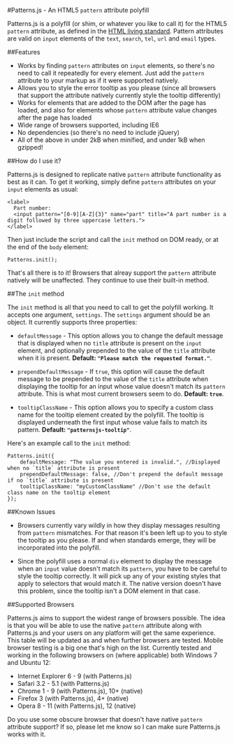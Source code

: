 #Patterns.js - An HTML5 `pattern` attribute polyfill

Patterns.js is a polyfill (or shim, or whatever you like to call it) for the HTML5 `pattern` attribute, as defined in the <a href="http://www.whatwg.org/specs/web-apps/current-work/multipage/common-input-element-attributes.html#attr-input-pattern">HTML living standard</a>. Pattern attributes are valid on `input` elements of the `text`, `search`, `tel`, `url` and `email` types.

##Features

 - Works by finding `pattern` attributes on `input` elements, so there's no need to call it repeatedly for every element. Just add the `pattern` attribute to your markup as if it were supported natively.
 - Allows you to style the error tooltip as you please (since all browsers that support the attribute natively currently style the tooltip differently)
 - Works for elements that are added to the DOM after the page has loaded, and also for elements whose `pattern` attribute value changes after the page has loaded
 - Wide range of browsers supported, including IE6
 - No dependencies (so there's no need to include jQuery)
 - All of the above in under 2kB when minified, and under 1kB when gzipped!

##How do I use it?

Patterns.js is designed to replicate native `pattern` attribute functionality as best as it can. To get it working, simply define `pattern` attributes on your `input` elements as usual:

    <label>
      Part number:
      <input pattern="[0-9][A-Z]{3}" name="part" title="A part number is a digit followed by three uppercase letters.">
    </label>
    
Then just include the script and call the `init` method on DOM ready, or at the end of the `body` element:

    Patterns.init();
    
That's all there is to it! Browsers that alreay support the `pattern` attribute natively will be unaffected. They continue to use their built-in method.

##The `init` method

The `init` method is all that you need to call to get the polyfill working. It accepts one argument, `settings`. The `settings` argument should be an object. It currently supports three properties:

 - `defaultMessage` - This option allows you to change the default message that is displayed when no `title` attribute is present on the `input` element, and optionally prepended to the value of the `title` attribute when it is present. **Default: `"Please match the requested format."`**.

 - `prependDefaultMessage` - If `true`, this option will cause the default message to be prepended to the value of the `title` attribute when displaying the tooltip for an input whose value doesn't match its `pattern` attribute. This is what most current browsers seem to do. **Default: `true`**.

 - `tooltipClassName` - This option allows you to specify a custom class name for the tooltip element created by the polyfill. The tooltip is displayed underneath the first input whose value fails to match its pattern. **Default: `"patternsjs-tooltip"`**.

Here's an example call to the `init` method:

    Patterns.init({
    	defaultMessage: "The value you entered is invalid.", //Displayed when no `title` attribute is present
    	prependDefaultMessage: false, //Don't prepend the default message if no `title` attribute is present
    	tooltipClassName: "myCustomClassName" //Don't use the default class name on the tooltip element
    });
    
##Known Issues

 - Browsers currently vary wildly in how they display messages resulting from `pattern` mismatches. For that reason it's been left up to you to style the tooltip as you please. If and when standards emerge, they will be incorporated into the polyfill.

 - Since the polyfill uses a normal `div` element to display the message when an `input` value doesn't match its `pattern`, you have to be careful to style the tooltip correctly. It will pick up any of your existing styles that apply to selectors that would match it. The native version doesn't have this problem, since the tooltip isn't a DOM element in that case.
    
##Supported Browsers

Patterns.js aims to support the widest range of browsers possible. The idea is that you will be able to use the native `pattern` attribute along with Patterns.js and your users on any platform will get the same experience. This table will be updated as and when further browsers are tested. Mobile browser testing is a big one that's high on the list. Currently tested and working in the following browsers on (where applicable) both Windows 7 and Ubuntu 12:

 - Internet Explorer 6 - 9 (with Patterns.js)
 - Safari 3.2 - 5.1 (with Patterns.js)
 - Chrome 1 - 9 (with Patterns.js), 10+ (native)
 - Firefox 3 (with Patterns.js), 4+ (native)
 - Opera 8 - 11 (with Patterns.js), 12 (native)

Do you use some obscure browser that doesn't have native `pattern` attribute support? If so, please let me know so I can make sure Patterns.js works with it.